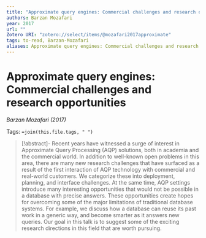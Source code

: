 ```yaml
---
title: "Approximate query engines: Commercial challenges and research opportunities"
authors: Barzan Mozafari
year: 2017
url: ""
Zotero URI: "zotero://select/items/@mozafari2017approximate"
tags: to-read, Barzan-Mozafari
aliases: Approximate query engines: Commercial challenges and research opportunities
---
```


# Approximate query engines: Commercial challenges and research opportunities  
_Barzan Mozafari (2017)_

Tags: `=join(this.file.tags, " ")`

> [!abstract]-
> Recent years have witnessed a surge of interest in Approximate Query Processing (AQP) solutions, both in academia and the commercial world. In addition to well-known open problems in this area, there are many new research challenges that have surfaced as a result of the first interaction of AQP technology with commercial and real-world customers. We categorize these into deployment, planning, and interface challenges. At the same time, AQP settings introduce many interesting opportunities that would not be possible in a database with precise answers. These opportunities create hopes for overcoming some of the major limitations of traditional database systems. For example, we discuss how a database can reuse its past work in a generic way, and become smarter as it answers new queries. Our goal in this talk is to suggest some of the exciting research directions in this field that are worth pursuing.


